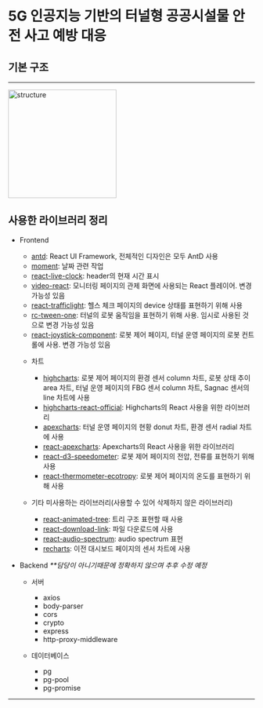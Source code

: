 # 5G 인공지능 기반의 터널형 공공시설물 안전 사고 예방 대응

## 기본 구조
--------------
<img width="221" alt="structure" src="https://user-images.githubusercontent.com/48468078/89877812-9c133480-dbfb-11ea-8e70-b95b655bbb36.PNG">

## 사용한 라이브러리 정리
- Frontend
  * [antd](https://ant.design/): React UI Framework, 전체적인 디자인은 모두 AntD 사용
  * [moment](https://www.npmjs.com/package/moment): 날짜 관련 작업
  * [react-live-clock](https://www.npmjs.com/package/react-live-clock): header의 현재 시간 표시
  * [video-react](https://www.npmjs.com/package/video-react): 모니터링 페이지의 관제 화면에 사용되는 React 플레이어. 변경 가능성 있음
  * [react-trafficlight](https://www.npmjs.com/package/react-trafficlight): 헬스 체크 페이지의 device 상태를 표현하기 위해 사용
  * [rc-tween-one](https://www.npmjs.com/package/rc-tween-one): 터널의 로봇 움직임을 표현하기 위해 사용. 임시로 사용된 것으로 변경 가능성 있음
  * [react-joystick-component](https://www.npmjs.com/package/react-joystick-component): 로봇 제어 페이지, 터널 운영 페이지의 로봇 컨트롤에 사용. 변경 가능성 있음

  + 차트
    * [highcharts](https://www.highcharts.com/): 로봇 제어 페이지의 환경 센서 column 차트, 로봇 상태 추이 area 차트, 터널 운영 페이지의 FBG 센서 column 차트, Sagnac 센서의 line 차트에 사용
    * [highcharts-react-official](https://www.npmjs.com/package/highcharts-react-official): Highcharts의 React 사용을 위한 라이브러리
    * [apexcharts](https://apexcharts.com/): 터널 운영 페이지의 현황 donut 차트, 환경 센서 radial 차트에 사용
    * [react-apexcharts](https://www.npmjs.com/package/react-apexcharts): Apexcharts의 React 사용을 위한 라이브러리
    * [react-d3-speedometer](https://www.npmjs.com/package/react-d3-speedometer): 로봇 제어 페이지의 전압, 전류를 표현하기 위해 사용
    * [react-thermometer-ecotropy](https://www.npmjs.com/package/react-thermometer-ecotropy): 로봇 제어 페이지의 온도를 표현하기 위해 사용

  + 기타 미사용하는 라이브러리(사용할 수 있어 삭제하지 않은 라이브러리)
    * [react-animated-tree](https://www.npmjs.com/package/react-animated-tree): 트리 구조 표현할 때 사용
    * [react-download-link](https://www.npmjs.com/package/react-download-link): 파일 다운로드에 사용
    * [react-audio-spectrum](https://www.npmjs.com/package/react-audio-spectrum): audio spectrum 표현
    * [recharts](http://recharts.org/en-US): 이전 대시보드 페이지의 센서 차트에 사용



- Backend
_**담당이 아니기때문에 정확하지 않으며 추후 수정 예정_
  + 서버
    * axios
    * body-parser
    * cors
    * crypto
    * express
    * http-proxy-middleware

  + 데이터베이스
    * pg
    * pg-pool
    * pg-promise
    
--------------
